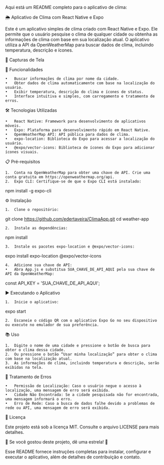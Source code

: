 Aqui está um README completo para o aplicativo de clima:

🌦 Aplicativo de Clima com React Native e Expo

Este é um aplicativo simples de clima criado com React Native e Expo. Ele permite que o usuário pesquise o clima de qualquer cidade ou obtenha as informações de clima com base em sua localização atual. O aplicativo utiliza a API da OpenWeatherMap para buscar dados de clima, incluindo temperatura, descrição e ícones.

📸 Capturas de Tela

🚀 Funcionalidades

	•	Buscar informações de clima por nome da cidade.
	•	Obter dados de clima automaticamente com base na localização do usuário.
	•	Exibir temperatura, descrição do clima e ícones de status.
	•	Interface intuitiva e simples, com carregamento e tratamento de erros.

🛠️ Tecnologias Utilizadas

	•	React Native: Framework para desenvolvimento de aplicativos móveis.
	•	Expo: Plataforma para desenvolvimento rápido em React Native.
	•	OpenWeatherMap API: API pública para dados de clima.
	•	expo-location: Biblioteca do Expo para acessar a localização do usuário.
	•	@expo/vector-icons: Biblioteca de ícones do Expo para adicionar ícones visuais.

📋 Pré-requisitos

	1.	Conta na OpenWeatherMap para obter uma chave de API. Crie uma conta gratuita em https://openweathermap.org/api.
	2.	Expo CLI: Certifique-se de que o Expo CLI está instalado:

npm install -g expo-cli

⚙️ Instalação

	1.	Clone o repositório:

git clone https://github.com/edertaveira/ClimaApp.git
cd weather-app


	2.	Instale as dependências:

npm install


	3.	Instale os pacotes expo-location e @expo/vector-icons:

expo install expo-location @expo/vector-icons


	4.	Adicione sua chave de API:
	•	Abra App.js e substitua SUA_CHAVE_DE_API_AQUI pela sua chave de API da OpenWeatherMap:

const API_KEY = 'SUA_CHAVE_DE_API_AQUI';


▶️ Executando o Aplicativo

	1.	Inicie o aplicativo:

expo start


	2.	Escaneie o código QR com o aplicativo Expo Go no seu dispositivo ou execute no emulador de sua preferência.

📚 Uso

	1.	Digite o nome de uma cidade e pressione o botão de busca para obter o clima dessa cidade.
	2.	Ou pressione o botão “Usar minha localização” para obter o clima com base na localização atual.
	3.	As informações de clima, incluindo temperatura e descrição, serão exibidas na tela.

🐛 Tratamento de Erros

	•	Permissão de Localização: Caso o usuário negue o acesso à localização, uma mensagem de erro será exibida.
	•	Cidade Não Encontrada: Se a cidade pesquisada não for encontrada, uma mensagem informará o erro.
	•	Erro de Rede: Caso a busca de dados falhe devido a problemas de rede ou API, uma mensagem de erro será exibida.

📄 Licença

Este projeto está sob a licença MIT. Consulte o arquivo LICENSE para mais detalhes.

🌟 Se você gostou deste projeto, dê uma estrela! 🌟

Esse README fornece instruções completas para instalar, configurar e executar o aplicativo, além de detalhes de contribuição e contato.

